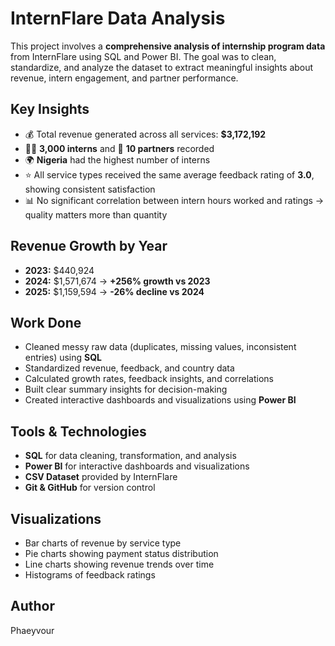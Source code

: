 # InternFlare Data Analysis

This project involves a **comprehensive analysis of internship program data** from InternFlare using SQL and Power BI. The goal was to clean, standardize, and analyze the dataset to extract meaningful insights about revenue, intern engagement, and partner performance.

## Key Insights
- 💰 Total revenue generated across all services: **$3,172,192**  
- 👩‍🎓 **3,000 interns** and 🤝 **10 partners** recorded  
- 🌍 **Nigeria** had the highest number of interns  
- ⭐ All service types received the same average feedback rating of **3.0**, showing consistent satisfaction  
- 📊 No significant correlation between intern hours worked and ratings → quality matters more than quantity  

## Revenue Growth by Year
- **2023:** $440,924  
- **2024:** $1,571,674 → **+256% growth vs 2023**  
- **2025:** $1,159,594 → **-26% decline vs 2024**  

## Work Done
- Cleaned messy raw data (duplicates, missing values, inconsistent entries) using **SQL**  
- Standardized revenue, feedback, and country data  
- Calculated growth rates, feedback insights, and correlations  
- Built clear summary insights for decision-making  
- Created interactive dashboards and visualizations using **Power BI**  

## Tools & Technologies
- **SQL** for data cleaning, transformation, and analysis  
- **Power BI** for interactive dashboards and visualizations  
- **CSV Dataset** provided by InternFlare  
- **Git & GitHub** for version control  

## Visualizations
- Bar charts of revenue by service type  
- Pie charts showing payment status distribution  
- Line charts showing revenue trends over time  
- Histograms of feedback ratings  

## Author
Phaeyvour
